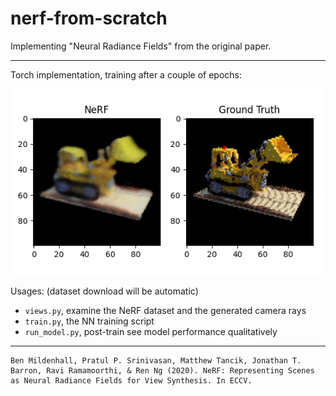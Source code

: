 # nerf-from-scratch
Implementing "Neural Radiance Fields" from the original paper.

<hr>

Torch implementation, training after a couple of epochs:

<img src="img/bugged_comparison.png"/>

Usages: (dataset download will be automatic)
- `views.py`, examine the NeRF dataset and the generated camera rays
- `train.py`, the NN training script
- `run_model.py`, post-train see model performance qualitatively

<hr>

```
Ben Mildenhall, Pratul P. Srinivasan, Matthew Tancik, Jonathan T. Barron, Ravi Ramamoorthi, & Ren Ng (2020). NeRF: Representing Scenes as Neural Radiance Fields for View Synthesis. In ECCV.
```